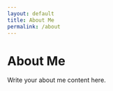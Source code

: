 ```yaml
---
layout: default
title: About Me
permalink: /about
---
```


# About Me

Write your about me content here.
